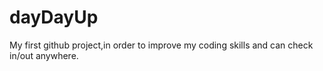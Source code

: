 # dayDayUp
My first github project,in order to improve my coding skills and can check in/out anywhere.

